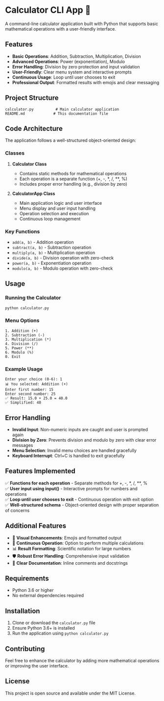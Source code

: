 # Calculator CLI App 🔢

A command-line calculator application built with Python that supports basic mathematical operations with a user-friendly interface.

## Features

- **Basic Operations**: Addition, Subtraction, Multiplication, Division
- **Advanced Operations**: Power (exponentiation), Modulo
- **Error Handling**: Division by zero protection and input validation
- **User-Friendly**: Clear menu system and interactive prompts
- **Continuous Usage**: Loop until user chooses to exit
- **Professional Output**: Formatted results with emojis and clear messaging

## Project Structure

```
calculator.py          # Main calculator application
README.md             # This documentation file
```

## Code Architecture

The application follows a well-structured object-oriented design:

### Classes

1. **Calculator Class**
   - Contains static methods for mathematical operations
   - Each operation is a separate function (+, -, *, /, **, %)
   - Includes proper error handling (e.g., division by zero)

2. **CalculatorApp Class**
   - Main application logic and user interface
   - Menu display and user input handling
   - Operation selection and execution
   - Continuous loop management

### Key Functions

- `add(a, b)` - Addition operation
- `subtract(a, b)` - Subtraction operation
- `multiply(a, b)` - Multiplication operation
- `divide(a, b)` - Division operation with zero-check
- `power(a, b)` - Exponentiation operation
- `modulo(a, b)` - Modulo operation with zero-check

## Usage

### Running the Calculator

```bash
python calculator.py
```

### Menu Options

```
1. Addition (+)
2. Subtraction (-)
3. Multiplication (*)
4. Division (/)
5. Power (**)
6. Modulo (%)
0. Exit
```

### Example Usage

```
Enter your choice (0-6): 1
📊 You selected: Addition (+)
Enter first number: 15
Enter second number: 25
✅ Result: 15.0 + 25.0 = 40.0
✅ Simplified: 40
```

## Error Handling

- **Invalid Input**: Non-numeric inputs are caught and user is prompted again
- **Division by Zero**: Prevents division and modulo by zero with clear error messages
- **Menu Selection**: Invalid menu choices are handled gracefully
- **Keyboard Interrupt**: Ctrl+C is handled to exit gracefully

## Features Implemented

✅ **Functions for each operation** - Separate methods for +, -, *, /, **, %  
✅ **User input using input()** - Interactive prompts for numbers and operations  
✅ **Loop until user chooses to exit** - Continuous operation with exit option  
✅ **Well-structured schema** - Object-oriented design with proper separation of concerns  

## Additional Features

- 🎨 **Visual Enhancements**: Emojis and formatted output
- 🔄 **Continuous Operation**: Option to perform multiple calculations
- 📊 **Result Formatting**: Scientific notation for large numbers
- 🛡️ **Robust Error Handling**: Comprehensive input validation
- 📝 **Clear Documentation**: Inline comments and docstrings

## Requirements

- Python 3.6 or higher
- No external dependencies required

## Installation

1. Clone or download the `calculator.py` file
2. Ensure Python 3.6+ is installed
3. Run the application using `python calculator.py`

## Contributing

Feel free to enhance the calculator by adding more mathematical operations or improving the user interface.

## License

This project is open source and available under the MIT License.